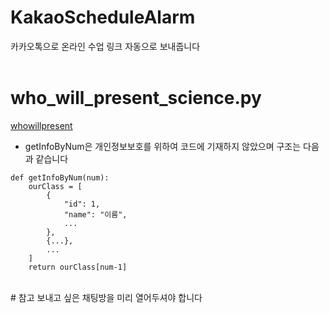 # KakaoScheduleAlarm
카카오톡으로 온라인 수업 링크 자동으로 보내줍니다
<br><br>
# who_will_present_science.py
[whowillpresent](https://github.com/JominJun/whowillpresent)

* getInfoByNum은 개인정보보호를 위하여 코드에 기재하지 않았으며 구조는 다음과 같습니다<br>
<pre><code>def getInfoByNum(num):
    ourClass = [
        {
            "id": 1,
            "name": "이름",
            ...
        },
        {...},
        ...
    ]
    return ourClass[num-1]
</code></pre>
<br>
# 참고
보내고 싶은 채팅방을 미리 열어두셔야 합니다
